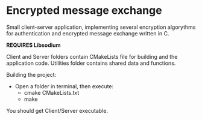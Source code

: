 # Encrypted message exchange
Small client-server application, implementing several encryption algorythms for authentication and encrypted message exchange written in C.

**REQUIRES Libsodium**

Client and Server folders contain CMakeLists file for building and the application code. Utilities folder contains shared data and functions.

Building the project:
* Open a folder in terminal, then execute:
  * cmake CMakeLists.txt
  * make

You should get Client/Server executable.
